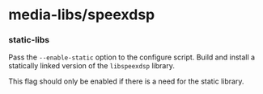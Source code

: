 # media-libs/speexdsp

### static-libs
Pass the `--enable-static` option to the configure script. Build and install a statically linked version of the `libspeexdsp` library.

This flag should only be enabled if there is a need for the static library.
